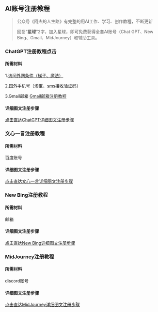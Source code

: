 ## AI账号注册教程

> 公众号《阿杰的人生路》有完整的用AI工作、学习、创作教程，不断更新
>
> 回复“**星球**”2字，加入星球，即可免费获得全套AI账号（Chat GPT、New Bing、Gmail、MidJourney）和辅助工具。

### ChatGPT注册教程点击

#### 所需材料

1.[访问外网条件（梯子、魔法）](https://www.hjtnt.pro/auth/register?code=QRY5)

2.国外手机号（淘宝、[sms接收验证码](https://sms-activate.org/?ref=4372520)）

3.Gmail邮箱 [Gmail邮箱注册教程](gmail.md)

#### 详细图文注册步骤

[点击直达ChatGPT详细图文注册步骤](ChatGPT.md)

### 文心一言注册教程

#### 所需材料

百度账号

#### 详细图文注册步骤

[点击直达文心一言详细图文注册步骤](文心一言.md)

### New Bing注册教程

#### 所需材料

邮箱

#### 详细图文注册步骤

[点击直达New Bing详细图文注册步骤](NewBing.md)

### MidJourney注册教程

#### 所需材料

discord账号

#### 详细图文注册步骤

[点击直达MidJourney详细图文注册步骤](MidJourney.md)
